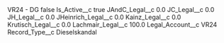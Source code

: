 <?xml version="1.0" encoding="UTF-8"?>
<CustomMetadata xmlns="http://soap.sforce.com/2006/04/metadata" xmlns:xsi="http://www.w3.org/2001/XMLSchema-instance" xmlns:xsd="http://www.w3.org/2001/XMLSchema">
    <label>VR24 - DG</label>
    <protected>false</protected>
    <values>
        <field>Is_Active__c</field>
        <value xsi:type="xsd:boolean">true</value>
    </values>
    <values>
        <field>JAndC_Legal__c</field>
        <value xsi:type="xsd:double">0.0</value>
    </values>
    <values>
        <field>JC_Legal__c</field>
        <value xsi:type="xsd:double">0.0</value>
    </values>
    <values>
        <field>JH_Legal__c</field>
        <value xsi:type="xsd:double">0.0</value>
    </values>
    <values>
        <field>JHeinrich_Legal__c</field>
        <value xsi:type="xsd:double">0.0</value>
    </values>
    <values>
        <field>Kainz_Legal__c</field>
        <value xsi:type="xsd:double">0.0</value>
    </values>
    <values>
        <field>Krutisch_Legal__c</field>
        <value xsi:type="xsd:double">0.0</value>
    </values>
    <values>
        <field>Lachmair_Legal__c</field>
        <value xsi:type="xsd:double">100.0</value>
    </values>
    <values>
        <field>Legal_Account__c</field>
        <value xsi:type="xsd:string">VR24</value>
    </values>
    <values>
        <field>Record_Type__c</field>
        <value xsi:type="xsd:string">Dieselskandal</value>
    </values>
</CustomMetadata>
